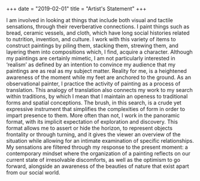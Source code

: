 +++
date = "2019-02-01"
title = "Artist's Statement"
+++

I am involved in looking at things that include both visual and tactile sensations, through their reverberative connections. I paint things such as bread, ceramic vessels, and cloth, which have long social histories related to nutrition, invention, and culture. I work with this variety of items to construct paintings by piling them, stacking them, strewing them, and layering them into compositions which, I find, acquire a character. Although my paintings are certainly mimetic, I am not particularly interested in ‘realism’ as defined by an intention to convince my audience that my paintings are as real as my subject matter. Reality for me, is a heightened awareness of the moment while my feet are anchored to the ground. As an observational painter, I practice the activity of painting as a process of translation. This analogy of translation also connects my work to my search within traditions, by which I mean that I maintain an openess to traditional forms and spatial conceptions. The brush, in this search, is a crude yet expressive instrument that simplifies the complexities of form in order to impart presence to them. More often than not, I work in the panoramic format, with its implicit expectation of exploration and discovery. This format allows me to assert or hide the horizon, to represent objects frontality or through turning, and it gives the viewer an overview of the situation while allowing for an intimate examination of specific relationships. My sensations are filtered through my response to the present moment: a contemporary mindset where the organization of a painting reflects on our current state of irresolvable discomforts, as well as the optimism to go forward, alongside an awareness of the beauties of nature that exist apart from our social world. 

